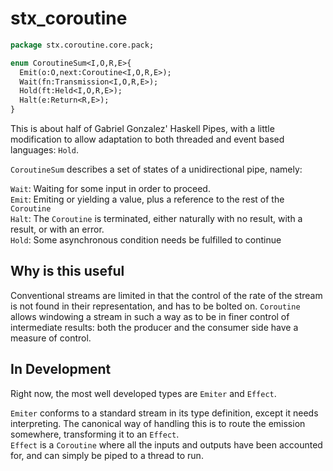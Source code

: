 # stx_coroutine

```haxe
package stx.coroutine.core.pack;

enum CoroutineSum<I,O,R,E>{
  Emit(o:O,next:Coroutine<I,O,R,E>);
  Wait(fn:Transmission<I,O,R,E>);
  Hold(ft:Held<I,O,R,E>);
  Halt(e:Return<R,E>);
}
```

This is about half of Gabriel Gonzalez' Haskell Pipes, with a little modification to allow adaptation to
both threaded and event based languages: `Hold`.

`CoroutineSum` describes a set of states of a unidirectional pipe, namely: 

`Wait`: Waiting for some input in order to proceed.  
`Emit`: Emiting or yielding a value, plus a reference to the rest of the `Coroutine`  
`Halt`: The `Coroutine` is terminated, either naturally with no result, with a result, or with an error.  
`Hold`: Some asynchronous condition needs be fulfilled to continue  


## Why is this useful

Conventional streams are limited in that the control of the rate of the stream is not found in their representation, and has to be bolted on. `Coroutine` allows windowing a stream in such a way as to be in finer control of intermediate results: both the producer and the consumer side have a measure of control.

## In Development

Right now, the most well developed types are `Emiter` and `Effect`.

`Emiter` conforms to a standard stream in its type definition, except it needs interpreting. The canonical way of handling this is to route the emission somewhere, transforming it to an `Effect`.  
`Effect` is a `Coroutine` where all the inputs and outputs have been accounted for, and can simply be piped to a thread to run.